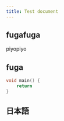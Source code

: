 ```yaml
---
title: Test document
---
```


## fugafuga

piyopiyo

## fuga

```c
void main() {
    return 
}
```

## 日本語

